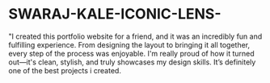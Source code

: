 # SWARAJ-KALE-ICONIC-LENS-
"I created this portfolio website for a friend, and it was an incredibly fun and fulfilling experience. From designing the layout to bringing it all together, every step of the process was enjoyable. I'm really proud of how it turned out—it's clean, stylish, and truly showcases my design skills. It’s definitely one of the best projects i created.

